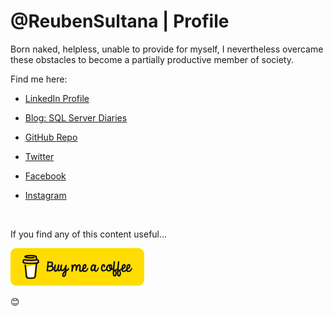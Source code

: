 # @ReubenSultana | Profile

Born naked, helpless, unable to provide for myself, I nevertheless overcame these obstacles to become a partially productive member of society.

Find me here:

* [LinkedIn Profile](https://www.linkedin.com/in/ReubenSultana/)

* [Blog: SQL Server Diaries](http://sqlserverdiaries.com/)

* [GitHub Repo](https://github.com/ReubenSultana)

* [Twitter](https://twitter.com/ReubenSultana)

* [Facebook](https://www.facebook.com/ReubenSultana)

* [Instagram](https://www.instagram.com/ReubenSultana)

&nbsp;

If you find any of this content useful...

[!["Buy Me A Coffee"](/assets/buymeacoffee-default-yellow-124x60.png)](https://www.buymeacoffee.com/reubensultana)

😊
